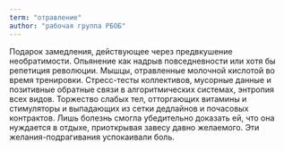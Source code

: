 ```yaml
---
term: "отравление"
author: "рабочая группа РБОБ"
---
```

Подарок замедления, действующее через предвкушение необратимости. Опьянение как надрыв повседневности или хотя бы репетиция революции. Мышцы, отравленные молочной кислотой во время тренировки. Стресс-тесты коллективов, мусорные данные и позитивные обратные связи в алгоритмических системах, энтропия всех видов. Торжество слабых тел, отторгающих витамины и стимуляторы и выпадающих из сетки дедлайнов и почасовых контрактов. Лишь болезнь смогла убедительно доказать ей, что она нуждается в отдыхе, приоткрывая завесу давно желаемого. Эти желания-подрагивания успокаивали боль.
